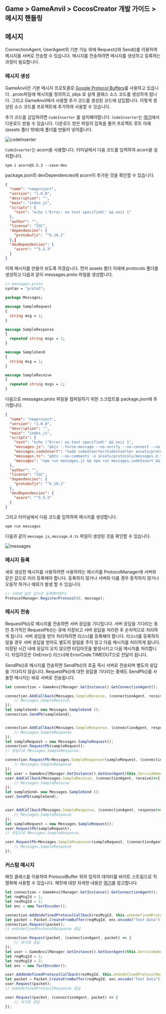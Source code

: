 ## Game > GameAnvil > CocosCreator 개발 가이드 > 메시지 핸들링

## 메시지

ConnectionAgent, UserAgent의 기본 기능 외에 Request()와 Send()를 이용하여 메시지를 서버로 전송할 수 있습니다. 메시지를 전송하려면 메시지를 생성하고 등록하는 과정이 필요합니다.

### 메시지 생성

GameAnvil은 기본 메시지 프로토콜로 [Google Protocol Buffers](https://developers.google.com/protocol-buffers/docs/proto3)를 사용하고 있습니다. .proto파일에 메시지를 정의하고, pbjs 로 실제 클래스 소스 코드를 생성하게 됩니다. 그리고 GameAnvil에서 사용할 추가 코드를 생성된 코드에 삽입합니다. 이렇게 생성된 소스 코드를 프로젝트에 추가하여 사용할 수 있습니다. 

추가 코드를 삽입하려면 `CodeInserter` 를 설치해야합니다. `CodeInserter`는 [여기](https://static.toastoven.net/prod_gameanvil/files/gameanvil-connector-CodeInserter.zip)에서 다운로드 받을 수 있습니다. 다운로드 받은 파일의 압축을 풀어 프로젝트 루트 아래(assets 폴더 밖에)에 폴더를 만들어 넣어줍니다.

![codeInserter](https://static.toastoven.net/prod_gameanvil/images/client-2-codeInserter.png)

`CodeInserter`는 acorn을 사용합니다. 터미널에서 다음 코드를 입력하여 acorn을 설치합니다. 

```
npm i acorn@5.5.3 --save-dev
```

package.json의 devDependencies에 acorn이 추가된 것을 확인할 수 있습니다.

```json
{
  "name": "newproject",
  "version": "1.0.0",
  "description": "",
  "main": "index.js",
  "scripts": {
    "test": "echo \"Error: no test specified\" && exit 1"
  },
  "author": "",
  "license": "ISC",
  "dependencies": {
    "protobufjs": "^6.10.2"
  },j
  "devDependencies": {
    "acorn": "^5.5.3"
  }
}
```

이제 메시지를 만들어 보도록 하겠습니다. 먼저 assets 폴더 아래에 protocols 폴더를 생성하고 다음과 같이 messages.proto 파일을 생성합니다.

```protobuf
// messages.proto
syntax = "proto3";

package Messages;

message SampleRequest
{
  string msg = 1;
}

message SampleResponse
{
  repeated string msgs = 1;
}

message SampleSend
{
  string msg = 1;
}

message SampleReceive
{
  repeated string msgs = 1;
}
```

다음으로 messages.proto 파일을 컴파일하기 위한 스크립트를 package.json에 추가합니다. 

```json
{
  "name": "newproject",
  "version": "1.0.0",
  "description": "",
  "main": "index.js",
  "scripts": {
    "test": "echo \"Error: no test specified\" && exit 1",
    "messages.js": "pbjs --force-message --no-verify --no-convert --no-delimited -t static-module -w default -r base -o assets/protocols/messages.js assets/protocols/messages.proto",
    "messages.codeInsert": "node codeInserter/CodeInserter assets/protocols/messages.js",
    "messages.ts": "pbts --no-comments -o assets/protocols/messages.d.ts assets/protocols/messages.js",
    "messages": "npm run messages.js && npm run messages.codeInsert && npm run messages.ts",
  },
  "author": "",
  "license": "ISC",
  "dependencies": {
    "protobufjs": "^6.10.2"
  },
  "devDependencies": {
    "acorn": "^5.5.3"
  }
}
```

그리고 터미널에서 다음 코드를 입력하여 메시지를 생성합니다.

```
npm run messages
```

다음과 같이 `message.js`, `message.d.ts` 파일이 생성된 것을 확인할 수 있습니다.

![messages](https://static.toastoven.net/prod_gameanvil/images/client-2-messages.png)

### 메시지 등록

새로 생성한 메시지를 사용하려면 사용하려는 메시지를 ProtocolManager에 서버와 같은 값으로 미리 등록해야 합니다. 등록하지 않거나 서버와 다를 경우 동작하지 않거나 오동작 하거나 예외가 발생 할 수 있습니다.

```typescript
// 서버와 같은 값으로 등록해야한다.
ProtocolManager.RegisterProtocol(0, message);
```

### 메시지 전송

RequestPb()로 메시지를 전송하면 서버 응답을 기다립니다. 서버 응답을 기다리는 동안 추가적인 RequestPb()는 큐에 저장되고 서버 응답을 처리한 후 순차적으로 처리하게 됩니다. 서버 응답을 받아 처리하려면 리스너를 등록해야 합니다. 리스너를 등록하지 않을 경우 서버 응답을 받아도 별도의 알림을 주지 않고 다음 메시지를 처리하게 됩니다. 지정된 시간 내에 응답이 오지 않으면 타임아웃을 발생시키고 다음 메시지를 처리합니다. 타임아웃은 OnError() 리스너에 ErrorCode.TIMEOUT으로 전달이 됩니다.

SendPb()로 메시지를  전송하면 SendPb()의 호출 즉시 서버로 전송되며 별도의 응답을 기다리지 않습니다. RequestPb()에 대한 응답을 기다리는 중에도 SendPb()를 사용한 메시지는 바로 서버로 전송됩니다.

```typescript
let connection = GameAnvilManager.GetInstance().GetConnectionAgent();

connection.AddCallback(Messages.SampleReceive, (connectionAgent, receive)=>{
    // Messages.SampleReceive
});
let sampleSend= new Messages.SampleSend (); 
connection.SendPb(sampleSend);


connection.AddCallback(Messages.SampleResponse, (connectionAgent, response)=>{
    // Messages.SampleResponse
});
let sampleRequest = new Messages.SampleRequest();
connection.RequestPb(sampleRequest);
// 응답으로 Messages.SampleResponse.

connection.RequestPb<Messages.SampleResponse>(sampleRequest, (connectionAgent, response)=>{
    // Messages.SampleResponse
});
let user = GameAnvilManager.GetInstance().GetUserAgent(this.ServiceName);
user.AddCallback(Messages.SampleReceive, (connectionAgent, receive)=>{
    // Messages.SampleReceive
});
let sampleSend= new Messages.SampleSend (); 
user.SendPb(sampleSend);


user.AddCallback(Messages.SampleResponse, (connectionAgent, response)=>{
    // Messages.SampleResponse
});
let sampleRequest = new Messages.SampleRequest();
user.RequestPb(sampleRequest);
// 응답으로 Messages.SampleResponse.

user.RequestPb<Messages.SampleResponse>(sampleRequest, (connectionAgent, response)=>{
    // Messages.SampleResponse
});
```

### 커스텀 메시지

패킷 클래스를 이용하여 ProtocolBuffer 외의 임의의 데이터를 바이트 스트림으로 직렬화해 사용할 수 있습니다. 패킷에 대한 자세한 내용은 [여기](cocos-06-packet)를 참고합니다.

```typescript
let connection = GameAnvilManager.GetInstance().GetConnectionAgent();
let reqMsgId = 1;
let resMsgId = 2;
let enc = new TextEncoder();

connection.AddUndefinedProtocolCallback(resMsgId, this.onUndefinedProtocolResponse);
let packet = Packet.CreateFromBuffer(reqMsgId, enc.encode("Test Data"));
connection.Request(packet);
// onUndefinedProtocolResponse 응답

connection.Request(packet, (connectionAgent, packet) => {
    // 여기로 응답
});
let user = GameAnvilManager.GetInstance().GetUserAgent(this.ServiceName);
let reqMsgId = 1;
let resMsgId = 2;
let enc = new TextEncoder();

user.AddUndefinedProtocolCallback(resMsgId, this.onUndefinedProtocolResponse);
let packet = Packet.CreateFromBuffer(reqMsgId, enc.encode("Test Data"));
user.Request(packet);
// onUndefinedProtocolResponse 응답

user.Request(packet, (connectionAgent, packet) => {
    // 여기로 응답
});
```